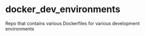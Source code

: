 # docker_dev_environments
Repo that contains various Dockerfiles for various development environments
